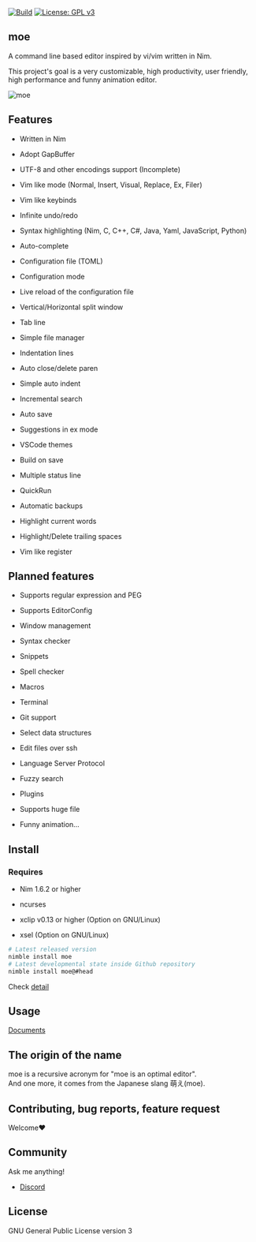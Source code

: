 [![Build](https://github.com/fox0430/moe/workflows/Build/badge.svg)](https://github.com/fox0430/moe/actions)
[![License: GPL v3](https://img.shields.io/badge/License-GPLv3-blue.svg)](https://www.gnu.org/licenses/gpl-3.0)

## moe

A command line based editor inspired by vi/vim written in Nim.
 
This project's goal is a very customizable, high productivity, user friendly, high performance and funny animation editor.

![moe](https://user-images.githubusercontent.com/15966436/146791140-e020a07f-7ca1-4bfd-a6a4-f20f4c7885db.png)

## Features

- Written in Nim

- Adopt GapBuffer

- UTF-8 and other encodings support (Incomplete)

- Vim like mode (Normal, Insert, Visual, Replace, Ex, Filer)

- Vim like keybinds

- Infinite undo/redo

- Syntax highlighting (Nim, C, C++, C#, Java, Yaml, JavaScript, Python)

- Auto-complete

- Configuration file (TOML)

- Configuration mode

- Live reload of the configuration file

- Vertical/Horizontal split window

- Tab line

- Simple file manager

- Indentation lines

- Auto close/delete paren

- Simple auto indent

- Incremental search

- Auto save

- Suggestions in ex mode

- VSCode themes

- Build on save

- Multiple status line

- QuickRun

- Automatic backups

- Highlight current words

- Highlight/Delete trailing spaces

- Vim like register

## Planned features

- Supports regular expression and PEG

- Supports EditorConfig

- Window management

- Syntax checker

- Snippets

- Spell checker

- Macros

- Terminal

- Git support

- Select data structures

- Edit files over ssh

- Language Server Protocol

- Fuzzy search

- Plugins

- Supports huge file

- Funny animation...

## Install

### Requires

- Nim 1.6.2 or higher

- ncurses

- xclip v0.13 or higher (Option on GNU/Linux)

- xsel (Option on GNU/Linux)

```sh
# Latest released version
nimble install moe
# Latest developmental state inside Github repository
nimble install moe@#head
```

Check [detail](https://github.com/fox0430/moe/blob/develop/documents/overview.md)
## Usage
[Documents](https://github.com/fox0430/moe/blob/develop/documents/index.md)

## The origin of the name
moe is a recursive acronym for "moe is an optimal editor".    
And one more, it comes from the Japanese slang 萌え(moe).

## Contributing, bug reports, feature request
Welcome❤

## Community

Ask me anything!

 - [Discord](https://discord.gg/UaJPnCF)

## License

GNU General Public License version 3
